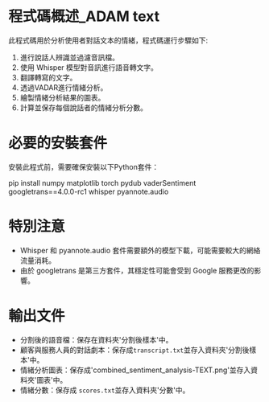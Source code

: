 # 程式碼概述_ADAM text
此程式碼用於分析使用者對話文本的情緒，程式碼運行步驟如下:
1. 進行說話人辨識並過濾音訊檔。
2. 使用 Whisper 模型對音訊進行語音轉文字。
3. 翻譯轉寫的文字。
4. 透過VADAR進行情緒分析。
5. 繪製情緒分析結果的圖表。
6. 計算並保存每個說話者的情緒分析分數。

# 必要的安裝套件
安裝此程式前，需要確保安裝以下Python套件：

pip install numpy matplotlib torch pydub vaderSentiment googletrans==4.0.0-rc1 whisper pyannote.audio

# 特別注意
- Whisper 和 pyannote.audio 套件需要額外的模型下載，可能需要較大的網絡流量消耗。
- 由於 googletrans 是第三方套件，其穩定性可能會受到 Google 服務更改的影響。

# 輸出文件
- 分割後的語音檔：保存在資料夾'分割後樣本'中。
- 顧客與服務人員的對話劇本：保存成`transcript.txt`並存入資料夾'分割後樣本'中。
- 情緒分析圖表：保存成'combined_sentiment_analysis-TEXT.png'並存入資料夾'圖表'中。
- 情緒分數：保存成 `scores.txt`並存入資料夾'分數'中。
